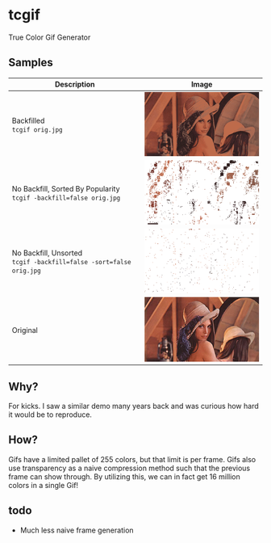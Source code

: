 # tcgif

True Color Gif Generator

## Samples

| Description                                                        | Image                                                                                                              | 
|--------------------------------------------------------------------|--------------------------------------------------------------------------------------------------------------------| 
| Backfilled <br> `tcgif orig.jpg`                                        | ![Lenna, Backfilled](https://raw.githubusercontent.com/donatj/tcgif/images/sample_backfill.gif)                    | 
| No Backfill, Sorted By Popularity <br> `tcgif -backfill=false orig.jpg` | ![Lenna, No Backfill](https://raw.githubusercontent.com/donatj/tcgif/images/sample_nobackfill.gif)                 | 
| No Backfill, Unsorted <br> `tcgif -backfill=false -sort=false orig.jpg` | ![Lenna, No Backfill, No Sort](https://raw.githubusercontent.com/donatj/tcgif/images/sample_nobackfill_nosort.gif) | 
| Original                                                           | ![Original](https://raw.githubusercontent.com/donatj/tcgif/images/orig.jpg)                                        | 


## Why?

For kicks. I saw a similar demo many years back and was curious how hard it would be to reproduce.

## How?

Gifs have a limited pallet of 255 colors, but that limit is per frame. Gifs also use transparency as a naive compression method such that the previous frame can show through. By utilizing this, we can in fact get 16 million colors in a single Gif!

## todo
- Much less naive frame generation

